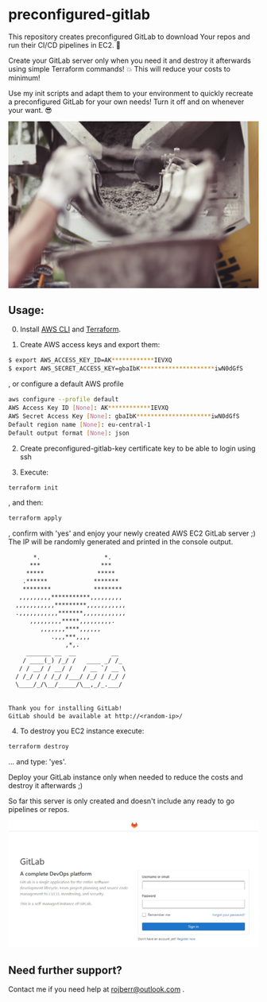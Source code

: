 # preconfigured-gitlab

This repository creates preconfigured GitLab to download Your repos and run their CI/CD pipelines in EC2. 🔨

Create your GitLab server only when you need it and destroy it afterwards using simple Terraform commands! 💥
This will reduce your costs to minimum!  

Use my init scripts and adapt them to your environment to quickly recreate a preconfigured GitLab for your own needs! Turn it off and on whenever your want. 😎

![Foto von Life Of Pix - Fliessender Zement](./img/readme-cement.jpg)

## Usage:

0) Install [AWS CLI](https://docs.aws.amazon.com/cli/latest/userguide/getting-started-install.html) and [Terraform](https://learn.hashicorp.com/tutorials/terraform/install-cli).

1) Create AWS access keys and export them:
```bash
$ export AWS_ACCESS_KEY_ID=AK************IEVXQ
$ export AWS_SECRET_ACCESS_KEY=gbaIbK*********************iwN0dGfS
```
, or configure a default AWS profile
```bash
aws configure --profile default
AWS Access Key ID [None]: AK************IEVXQ
AWS Secret Access Key [None]: gbaIbK*********************iwN0dGfS
Default region name [None]: eu-central-1
Default output format [None]: json
```

2) Create preconfigured-gitlab-key certificate key to be able to login using ssh

3) Execute:
```bash
terraform init
```
, and then:
```bash
terraform apply
```
, confirm with 'yes' and enjoy your newly created AWS EC2 GitLab server ;) The IP will be randomly generated and printed in the console output.

```
       *.                  *.
      ***                 ***
     *****               *****
    .******             *******
    ********            ********
   ,,,,,,,,,***********,,,,,,,,,
  ,,,,,,,,,,,*********,,,,,,,,,,,
  .,,,,,,,,,,,*******,,,,,,,,,,,,
      ,,,,,,,,,*****,,,,,,,,,.
         ,,,,,,,****,,,,,,
            .,,,***,,,,
                ,*,.
     _______ __  __          __
    / ____(_) /_/ /   ____ _/ /_
   / / __/ / __/ /   / __ `/ __ \
  / /_/ / / /_/ /___/ /_/ / /_/ /
  \____/_/\__/_____/\__,_/_.___/


Thank you for installing GitLab!
GitLab should be available at http://<random-ip>/
```

4) To destroy you EC2 instance execute:
```bash
terraform destroy
```
... and type: 'yes'.

Deploy your GitLab instance only when needed to reduce the costs and destroy it afterwards ;)

So far this server is only created and doesn't include any ready to go pipelines or repos.

![GitLab welcoming screen](./img/welcoming-screen.jpg)


## Need further support?

Contact me if you need help at rojberr@outlook.com .  